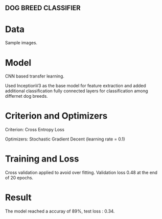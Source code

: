 ## DOG BREED CLASSIFIER

# Data
Sample images.

# Model
CNN based transfer learning. 

Used InceptionV3 as the base model for feature extraction and added additional classification fully connected layers for classification among differnet dog breeds.

# Criterion and Optimizers

Criterion: Cross Entropy Loss

Optimizers: Stochastic Gradient Decent (learning rate = 0.1)

# Training and Loss

Cross validation applied to avoid over fitting. Validation loss 0.48 at the end of 20 epochs.

# Result

The model reached a accuray of 89%, test loss : 0.34.

 
